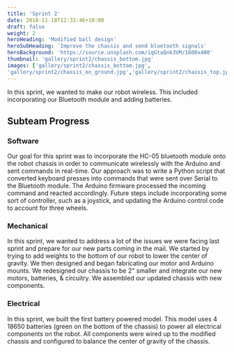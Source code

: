 ```yaml
---
title: 'Sprint 2'
date: 2018-11-18T12:33:46+10:00
draft: false
weight: 2
heroHeading: 'Modified ball design'
heroSubHeading: 'Improve the chassis and send bluetooth signals'
heroBackground: 'https://source.unsplash.com/iqGtaQnk3VM/1600x400'
thumbnail: 'gallery/sprint2/chassis_bottom.jpg'
images: ['gallery/sprint2/chassis_bottom.jpg', 
'gallery/sprint2/chassis_on_ground.jpg','gallery/sprint2/chassis_top.jpg','gallery/sprint2/hamster_ball.jpg','gallery/sprint2/bluetooth_session.png']
---
```


In this sprint, we wanted to make our robot wireless.  This included incorporating our Bluetooth module and adding batteries.

## Subteam Progress
### Software
Our goal for this sprint was to incorporate the HC-05 bluetooth module onto the robot chassis in order to communicate wirelessly with the Arduino and sent commands in real-time. Our approach was to write a Python script that converted keyboard presses into commands that were sent over Serial to the Bluetooth module. The Arduino firmware processed the incoming command and reacted accordingly. Future steps include incorporating some sort of controller, such as a joystick, and updating the Arduino control code to account for three wheels.

### Mechanical
In this sprint, we wanted to address a lot of the issues we were facing last sprint and prepare for our new parts coming in the mail.  We started by trying to add weights to the bottom of our robot to lower the center of gravity.  We then designed and began fabricating our motor and Arduino mounts.  We redesigned our chassis to be 2" smaller and integrate our new motors, batteries, & circuitry.  We assembled our updated chassis with new components.

### Electrical
In this sprint, we built the first battery powered model. This model uses 4 18650 batteries (green on the bottom of the chassis) to power all electrical components on the robot. All components were wired up to the modified chassis and configured to balance the center of gravity of the chassis.

